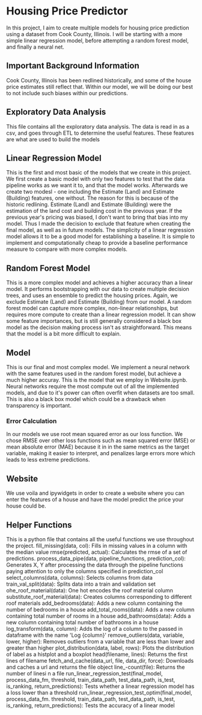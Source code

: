 # Housing Price Predictor
In this project, I aim to create multiple models for housing price prediction using a dataset from Cook County, Illinois. I will be starting with a more simple linear regression model,
before attempting a random forest model, and finally a neural net. 

## Important Background Information
Cook County, Illinois has been redlined historically, and some of the house price estimates still reflect that. Within our model, we will be doing our best to not include such biases within our predictions.

## Exploratory Data Analysis
This file contains all the exploratory data analysis. The data is read in as a csv, and goes through ETL to determine the useful features. These features are what are used to build the models

## Linear Regression Model
This is the first and most basic of the models that we create in this project. We first create a basic model with only two features to test that the data pipeline works as we want it to, and that the model works. Afterwards we create two modesl - one including the Estimate (Land) and Estimate (Building) features, one without. The reason for this is because of the historic redlining. Estimate (Land) and Estimate (Building) were the estimation of the land cost and building cost in the previous year. If the previous year's pricing was biased, I don't want to bring that bias into my model. Thus I made the decision to exclude that feature when creating the final model, as well as in future models. The simplicity of a linear regression model allows it to be a good model for establishing a baseline. It is simple to implement and computationally cheap to provide a baseline performance measure to compare with more complex models.

## Random Forest Model
This is a more complex model and achieves a higher accuracy than a linear model. It performs bootstrapping with our data to create multiple decision trees, and uses an ensemble to predict the housing prices. Again, we exclude Estimate (Land) and Estimate (Building) from our model. A random forest model can capture more complex, non-linear relationships, but requires more compute to create than a linear regression model. It can show some feature importances, but is still generally considered a black box model as the decision making process isn't as straightforward. This means that the model is a bit more difficult to explain.

## Model
This is our final and most complex model. We implement a neural network with the same features used in the random forest model, but achieve a much higher accuray. This is the model that we employ in Website.ipynb. Neural networks require the most compute out of all the implemented models, and due to it's power can often overfit when datasets are too small. This is also a black box model which could be a drawback when transparency is important.

### Error Calculation
In our models we use root mean squared error as our loss function. We chose RMSE over other loss functions such as mean squared error (MSE) or mean absolute error (MAE) because it in in the same metrics as the target variable, making it easier to interpret, and penalizes large errors more which leads to less extreme predictions.

## Website
We use voila and ipywidgets in order to create a website where you can enter the features of a house and have the model predict the price your house could be.

## Helper Functions
This is a python file that contains all the useful functions we use throughout the project.
fill_missing(data, col): Fills in missing values in a column with the median value
rmse(predicted, actual): Calculates the rmse of a set of predictions.
process_data_pipe(data, pipeline_functions, prediction_col): Generates X, Y after processing the data through the pipeline functions paying attention to only the columns specified in prediction_col
select_columns(data, columns): Selects columns from data
train_val_split(data): Splits data into a train and validation set
ohe_roof_material(data): One hot encodes the roof material column
substitute_roof_material(data): Creates columns corresponding to different roof materials
add_bedrooms(data): Adds a new column containing the number of bedrooms in a house
add_total_rooms(data): Adds a new column containing total number of rooms in a house
add_bathrooms(data): Adds a new column containing total number of bathrooms in a house
log_transform(data, column): Adds the log of a column to the passed in dataframe with the name 'Log {column}'
remove_outliers(data, variable, lower, higher): Removes outliers from a variable that are less than lower and greater than higher
plot_distribution(data, label, rows): Plots the distribution of label as a histplot and a boxplot
head(filename, lines): Returns the first lines of filename
fetch_and_cache(data_url, file, data_dir, force): Downloads and caches a url and returns the file object
line_-count(file): Returns the number of linesi n a file
run_linear_regression_test(final_model, process_data_fm, threshold, train_data_path, test_data_path, is_test, is_ranking, return_predictions): Tests whether a linear regression model has a loss lower than a threshold
run_linear_regression_test_optim(final_model, process_data_fm. threshold, train_data_path, test_data_path, is_test, is_ranking, return_predictions): Tests the accuracy of a linear model
